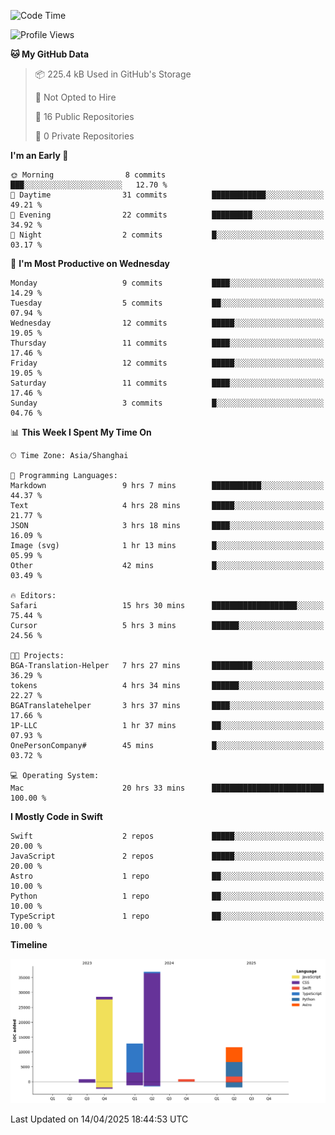 <!--
**PascalDai/PascalDai** is a ✨ _special_ ✨ repository because its `README.md` (this file) appears on your GitHub profile.

Here are some ideas to get you started:

- 🔭 I’m currently working on ...
- 🌱 I’m currently learning ...
- 👯 I’m looking to collaborate on ...
- 🤔 I’m looking for help with ...
- 💬 Ask me about ...
- 📫 How to reach me: ...
- 😄 Pronouns: ...
- ⚡ Fun fact: ...
-->

<!--START_SECTION:waka-->
![Code Time](http://img.shields.io/badge/Code%20Time-952%20hrs%2013%20mins-blue)

![Profile Views](http://img.shields.io/badge/Profile%20Views-0-blue)

**🐱 My GitHub Data** 

> 📦 225.4 kB Used in GitHub's Storage 
 > 
> 🚫 Not Opted to Hire
 > 
> 📜 16 Public Repositories 
 > 
> 🔑 0 Private Repositories 
 > 
**I'm an Early 🐤** 

```text
🌞 Morning                8 commits           ███░░░░░░░░░░░░░░░░░░░░░░   12.70 % 
🌆 Daytime                31 commits          ████████████░░░░░░░░░░░░░   49.21 % 
🌃 Evening                22 commits          █████████░░░░░░░░░░░░░░░░   34.92 % 
🌙 Night                  2 commits           █░░░░░░░░░░░░░░░░░░░░░░░░   03.17 % 
```
📅 **I'm Most Productive on Wednesday** 

```text
Monday                   9 commits           ████░░░░░░░░░░░░░░░░░░░░░   14.29 % 
Tuesday                  5 commits           ██░░░░░░░░░░░░░░░░░░░░░░░   07.94 % 
Wednesday                12 commits          █████░░░░░░░░░░░░░░░░░░░░   19.05 % 
Thursday                 11 commits          ████░░░░░░░░░░░░░░░░░░░░░   17.46 % 
Friday                   12 commits          █████░░░░░░░░░░░░░░░░░░░░   19.05 % 
Saturday                 11 commits          ████░░░░░░░░░░░░░░░░░░░░░   17.46 % 
Sunday                   3 commits           █░░░░░░░░░░░░░░░░░░░░░░░░   04.76 % 
```


📊 **This Week I Spent My Time On** 

```text
🕑︎ Time Zone: Asia/Shanghai

💬 Programming Languages: 
Markdown                 9 hrs 7 mins        ███████████░░░░░░░░░░░░░░   44.37 % 
Text                     4 hrs 28 mins       █████░░░░░░░░░░░░░░░░░░░░   21.77 % 
JSON                     3 hrs 18 mins       ████░░░░░░░░░░░░░░░░░░░░░   16.09 % 
Image (svg)              1 hr 13 mins        █░░░░░░░░░░░░░░░░░░░░░░░░   05.99 % 
Other                    42 mins             █░░░░░░░░░░░░░░░░░░░░░░░░   03.49 % 

🔥 Editors: 
Safari                   15 hrs 30 mins      ███████████████████░░░░░░   75.44 % 
Cursor                   5 hrs 3 mins        ██████░░░░░░░░░░░░░░░░░░░   24.56 % 

🐱‍💻 Projects: 
BGA-Translation-Helper   7 hrs 27 mins       █████████░░░░░░░░░░░░░░░░   36.29 % 
tokens                   4 hrs 34 mins       ██████░░░░░░░░░░░░░░░░░░░   22.27 % 
BGATranslatehelper       3 hrs 37 mins       ████░░░░░░░░░░░░░░░░░░░░░   17.66 % 
1P-LLC                   1 hr 37 mins        ██░░░░░░░░░░░░░░░░░░░░░░░   07.93 % 
OnePersonCompany#        45 mins             █░░░░░░░░░░░░░░░░░░░░░░░░   03.72 % 

💻 Operating System: 
Mac                      20 hrs 33 mins      █████████████████████████   100.00 % 
```

**I Mostly Code in Swift** 

```text
Swift                    2 repos             █████░░░░░░░░░░░░░░░░░░░░   20.00 % 
JavaScript               2 repos             █████░░░░░░░░░░░░░░░░░░░░   20.00 % 
Astro                    1 repo              ██░░░░░░░░░░░░░░░░░░░░░░░   10.00 % 
Python                   1 repo              ██░░░░░░░░░░░░░░░░░░░░░░░   10.00 % 
TypeScript               1 repo              ██░░░░░░░░░░░░░░░░░░░░░░░   10.00 % 
```



**Timeline**

![Lines of Code chart](https://raw.githubusercontent.com/PascalDai/PascalDai/main/assets/bar_graph.png)


 Last Updated on 14/04/2025 18:44:53 UTC
<!--END_SECTION:waka-->
